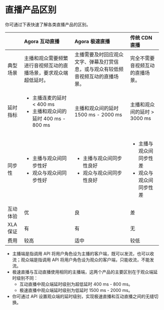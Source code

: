 # 直播产品区别

你可通过下表快速了解各类直播产品的区别。

|          | Agora 互动直播                                               | Agora 极速直播                                               | 传统 CDN 直播                            |
| :------- | :----------------------------------------------------------- | :----------------------------------------------------------- | :--------------------------------------- |
| 典型场景 | 主播和观众需要频繁进行音视频互动的直播场景，要求观众端超低延时。 | 主播需要及时回应观众文字、弹幕及打赏信息，或与观众有较低频音视频互动的直播场景。 | 完全不需要音视频互动的直播场景。         |
| 延时指标 | <ul><li>主播连麦的延时 < 400 ms</li><li>主播和观众间的延时 400 ms - 800 ms</li></ul>                | 主播和观众间的延时 1500 ms - 2000 ms                                 | 主播和观众间的延时 > 3000 ms                     |
| 同步性   | <ul><li>主播与观众间同步性好</li><li>观众与观众间同步性好</li></ul>                     | <ul><li>主播与观众间同步性良好</li><li>观众与观众间同步性良好</li></ul>                 | <ul><li>主播与观众间同步性差</li><li>观众与观众间同步性差</li></ul> |
| 互动体验 | 优                                                           | 良                                                           | 差                                       |
| XLA 保证 | 有                                                           | 有                                                           | 无                                       |
| 费用     | 较高                                                         | 适中                                                         | 较低                                     |

<note>
<ul>
  <li>主播端是指调用 API 将用户角色设为主播的客户端，既可以发流，也可以收流；观众端是指调用 API 将用户角色设为观众的客户端，只能收流，不能发流。</li>
  <li>极速直播与互动直播使用相同的主播端，这两个产品的主要区别在于观众端延时级别不同：
    <ul>
      <li>互动直播中观众端延时级别为超低延时 400 ms - 800 ms。</li>
      <li>极速直播中观众端延时级别为低延时 1500 ms - 2000 ms。</li>
    </ul>
   </li>
  <li>你可通过 API 设置观众端的延时级别，实现极速直播和互动直播之间的无缝切换。</li>
 </ul>
</note>
